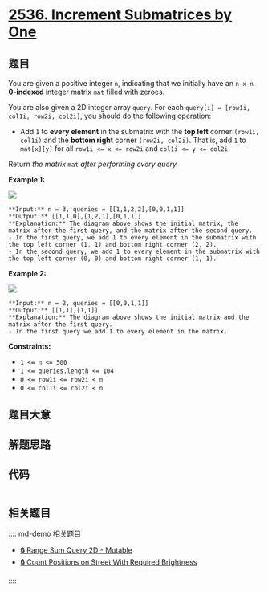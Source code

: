 # [2536. Increment Submatrices by One](https://leetcode.com/problems/increment-submatrices-by-one)

## 题目

You are given a positive integer `n`, indicating that we initially have an `n
x n`  **0-indexed** integer matrix `mat` filled with zeroes.

You are also given a 2D integer array `query`. For each `query[i] = [row1i,
col1i, row2i, col2i]`, you should do the following operation:

  * Add `1` to **every element** in the submatrix with the **top left** corner `(row1i, col1i)` and the **bottom right** corner `(row2i, col2i)`. That is, add `1` to `mat[x][y]` for all `row1i <= x <= row2i` and `col1i <= y <= col2i`.

Return _the matrix_ `mat` _after performing every query._



**Example 1:**

![](https://assets.leetcode.com/uploads/2022/11/24/p2example11.png)

    
    
    **Input:** n = 3, queries = [[1,1,2,2],[0,0,1,1]]
    **Output:** [[1,1,0],[1,2,1],[0,1,1]]
    **Explanation:** The diagram above shows the initial matrix, the matrix after the first query, and the matrix after the second query.
    - In the first query, we add 1 to every element in the submatrix with the top left corner (1, 1) and bottom right corner (2, 2).
    - In the second query, we add 1 to every element in the submatrix with the top left corner (0, 0) and bottom right corner (1, 1).
    

**Example 2:**

![](https://assets.leetcode.com/uploads/2022/11/24/p2example22.png)

    
    
    **Input:** n = 2, queries = [[0,0,1,1]]
    **Output:** [[1,1],[1,1]]
    **Explanation:** The diagram above shows the initial matrix and the matrix after the first query.
    - In the first query we add 1 to every element in the matrix.
    



**Constraints:**

  * `1 <= n <= 500`
  * `1 <= queries.length <= 104`
  * `0 <= row1i <= row2i < n`
  * `0 <= col1i <= col2i < n`


## 题目大意

## 解题思路

## 代码

```javascript

```

## 相关题目

:::: md-demo 相关题目
- [🔒 Range Sum Query 2D - Mutable](https://leetcode.com/problems/range-sum-query-2d-mutable)
- [🔒 Count Positions on Street With Required Brightness](https://leetcode.com/problems/count-positions-on-street-with-required-brightness)

::::
